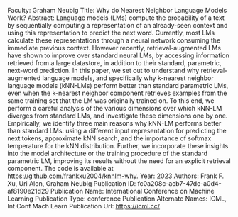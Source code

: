 Faculty: Graham Neubig
Title: Why do Nearest Neighbor Language Models Work?
Abstract: Language models (LMs) compute the probability of a text by sequentially computing a representation of an already-seen context and using this representation to predict the next word. Currently, most LMs calculate these representations through a neural network consuming the immediate previous context. However recently, retrieval-augmented LMs have shown to improve over standard neural LMs, by accessing information retrieved from a large datastore, in addition to their standard, parametric, next-word prediction. In this paper, we set out to understand why retrieval-augmented language models, and specifically why k-nearest neighbor language models (kNN-LMs) perform better than standard parametric LMs, even when the k-nearest neighbor component retrieves examples from the same training set that the LM was originally trained on. To this end, we perform a careful analysis of the various dimensions over which kNN-LM diverges from standard LMs, and investigate these dimensions one by one. Empirically, we identify three main reasons why kNN-LM performs better than standard LMs: using a different input representation for predicting the next tokens, approximate kNN search, and the importance of softmax temperature for the kNN distribution. Further, we incorporate these insights into the model architecture or the training procedure of the standard parametric LM, improving its results without the need for an explicit retrieval component. The code is available at https://github.com/frankxu2004/knnlm-why.
Year: 2023
Authors: Frank F. Xu, Uri Alon, Graham Neubig
Publication ID: fc0a208c-acb7-47dc-a0d4-af8190e21d29
Publication Name: International Conference on Machine Learning
Publication Type: conference
Publication Alternate Names: ICML, Int Conf Mach Learn
Publication Url: https://icml.cc/
